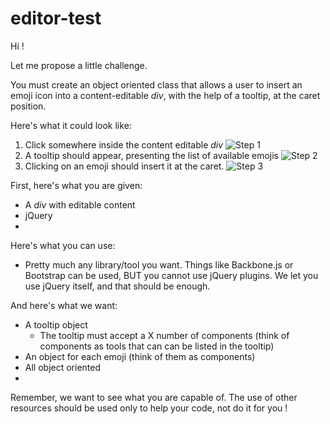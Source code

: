 # editor-test

Hi !

Let me propose a little challenge.

You must create an object oriented class that allows a user to insert an emoji icon into a content-editable _div_, with the help of a tooltip, at the caret position.

Here's what it could look like:

1. Click somewhere inside the content editable _div_ ![Step 1](http://i.imgur.com/cL4IAlZ.png)
2. A tooltip should appear, presenting the list of available emojis ![Step 2](http://i.imgur.com/FYGqlD9.png)
3. Clicking on an emoji should insert it at the caret. ![Step 3](http://i.imgur.com/0y5X6gp.png)

First, here's what you are given:
  - A _div_ with editable content
  - jQuery
  - 
Here's what you can use:
  - Pretty much any library/tool you want. Things like Backbone.js or Bootstrap can be used, BUT you cannot use jQuery plugins. We let you use jQuery itself, and that should be enough.

And here's what we want:
  - A tooltip object
    - The tooltip must accept a X number of components (think of components as tools that can can be listed in the tooltip)
  - An object for each emoji (think of them as components)
  - All object oriented
  - 
Remember, we want to see what you are capable of. The use of other resources should be used only to help your code, not do it for you !
